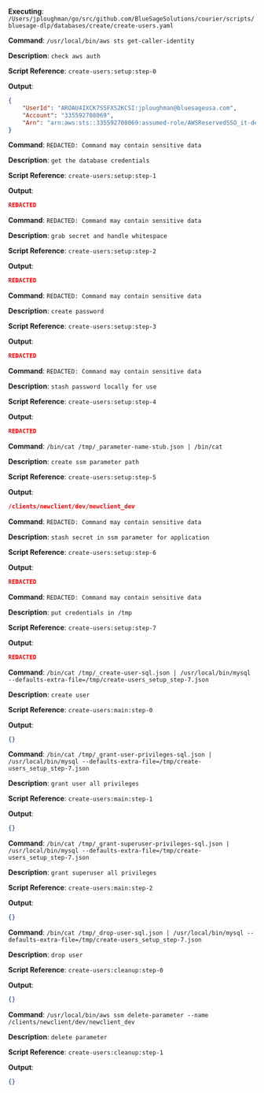 **Executing**: `/Users/jploughman/go/src/github.com/BlueSageSolutions/courier/scripts/bluesage-dlp/databases/create/create-users.yaml`

**Command**: `/usr/local/bin/aws sts get-caller-identity`

**Description**: `check aws auth`

**Script Reference**: `create-users:setup:step-0`

**Output**:

```json
{
    "UserId": "AROAU4IXCK7SSFXS2KCSI:jploughman@bluesageusa.com",
    "Account": "335592708069",
    "Arn": "arn:aws:sts::335592708069:assumed-role/AWSReservedSSO_it-devops_dd6d43fab80b0112/jploughman@bluesageusa.com"
}

```

**Command**: `REDACTED: Command may contain sensitive data`

**Description**: `get the database credentials`

**Script Reference**: `create-users:setup:step-1`

**Output**:

```json
REDACTED
```

**Command**: `REDACTED: Command may contain sensitive data`

**Description**: `grab secret and handle whitespace`

**Script Reference**: `create-users:setup:step-2`

**Output**:

```json
REDACTED
```

**Command**: `REDACTED: Command may contain sensitive data`

**Description**: `create password`

**Script Reference**: `create-users:setup:step-3`

**Output**:

```json
REDACTED
```

**Command**: `REDACTED: Command may contain sensitive data`

**Description**: `stash password locally for use`

**Script Reference**: `create-users:setup:step-4`

**Output**:

```json
REDACTED
```

**Command**: `/bin/cat /tmp/_parameter-name-stub.json | /bin/cat`

**Description**: `create ssm parameter path`

**Script Reference**: `create-users:setup:step-5`

**Output**:

```json
/clients/newclient/dev/newclient_dev

```

**Command**: `REDACTED: Command may contain sensitive data`

**Description**: `stash secret in ssm parameter for application`

**Script Reference**: `create-users:setup:step-6`

**Output**:

```json
REDACTED
```

**Command**: `REDACTED: Command may contain sensitive data`

**Description**: `put credentials in /tmp`

**Script Reference**: `create-users:setup:step-7`

**Output**:

```json
REDACTED
```

**Command**: `/bin/cat /tmp/_create-user-sql.json | /usr/local/bin/mysql --defaults-extra-file=/tmp/create-users_setup_step-7.json`

**Description**: `create user`

**Script Reference**: `create-users:main:step-0`

**Output**:

```json
{}
```

**Command**: `/bin/cat /tmp/_grant-user-privileges-sql.json | /usr/local/bin/mysql --defaults-extra-file=/tmp/create-users_setup_step-7.json`

**Description**: `grant user all privileges`

**Script Reference**: `create-users:main:step-1`

**Output**:

```json
{}
```

**Command**: `/bin/cat /tmp/_grant-superuser-privileges-sql.json | /usr/local/bin/mysql --defaults-extra-file=/tmp/create-users_setup_step-7.json`

**Description**: `grant superuser all privileges`

**Script Reference**: `create-users:main:step-2`

**Output**:

```json
{}
```

**Command**: `/bin/cat /tmp/_drop-user-sql.json | /usr/local/bin/mysql --defaults-extra-file=/tmp/create-users_setup_step-7.json`

**Description**: `drop user`

**Script Reference**: `create-users:cleanup:step-0`

**Output**:

```json
{}
```

**Command**: `/usr/local/bin/aws ssm delete-parameter --name /clients/newclient/dev/newclient_dev
`

**Description**: `delete parameter`

**Script Reference**: `create-users:cleanup:step-1`

**Output**:

```json
{}
```

